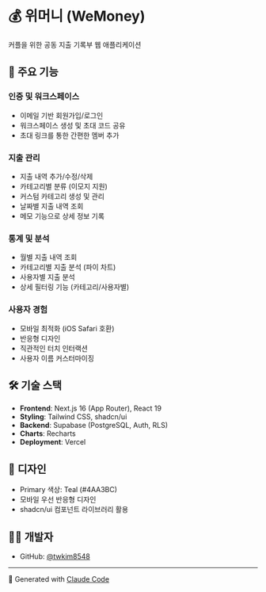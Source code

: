 # 💰 위머니 (WeMoney)

커플을 위한 공동 지출 기록부 웹 애플리케이션

## 📱 주요 기능

### 인증 및 워크스페이스
- 이메일 기반 회원가입/로그인
- 워크스페이스 생성 및 초대 코드 공유
- 초대 링크를 통한 간편한 멤버 추가

### 지출 관리
- 지출 내역 추가/수정/삭제
- 카테고리별 분류 (이모지 지원)
- 커스텀 카테고리 생성 및 관리
- 날짜별 지출 내역 조회
- 메모 기능으로 상세 정보 기록

### 통계 및 분석
- 월별 지출 내역 조회
- 카테고리별 지출 분석 (파이 차트)
- 사용자별 지출 분석
- 상세 필터링 기능 (카테고리/사용자별)

### 사용자 경험
- 모바일 최적화 (iOS Safari 호환)
- 반응형 디자인
- 직관적인 터치 인터랙션
- 사용자 이름 커스터마이징

## 🛠 기술 스택

- **Frontend**: Next.js 16 (App Router), React 19
- **Styling**: Tailwind CSS, shadcn/ui
- **Backend**: Supabase (PostgreSQL, Auth, RLS)
- **Charts**: Recharts
- **Deployment**: Vercel

## 🎨 디자인

- Primary 색상: Teal (#4AA3BC)
- 모바일 우선 반응형 디자인
- shadcn/ui 컴포넌트 라이브러리 활용

## 👨‍💻 개발자

- GitHub: [@twkim8548](https://github.com/twkim8548)

---

🤖 Generated with [Claude Code](https://claude.com/claude-code)
